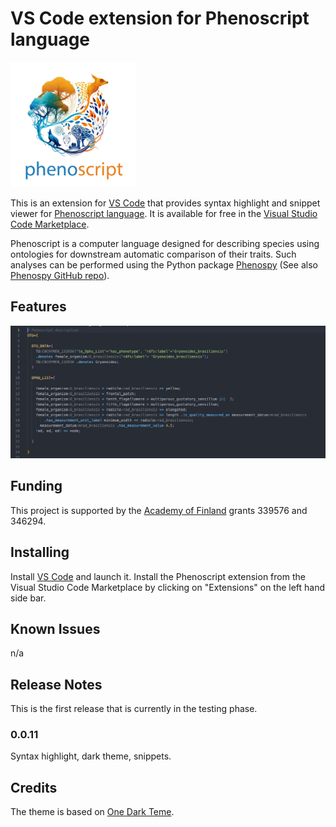 # VS Code extension for Phenoscript language

 <p align="left">
  <img src="https://raw.githubusercontent.com/sergeitarasov/vscode-phenoscript/main/icon.png" width="200" title="Phenoscript logo">
</p> 

This is an extension for [VS Code](https://code.visualstudio.com) that provides syntax highlight and snippet viewer for [Phenoscript language](https://github.com/sergeitarasov/vscode-phenoscript). It is available for free in the [Visual Studio Code Marketplace](https://marketplace.visualstudio.com). 

Phenoscript is a computer language designed for describing species using ontologies for downstream automatic comparison of their traits. Such analyses can be performed using the Python package [Phenospy](https://pypi.org/project/phenospy/) (See also [Phenospy GitHub repo](https://github.com/sergeitarasov/PhenoScript)). 



## Features
![](https://github.com/sergeitarasov/vscode-phenoscript/blob/main/example.png?raw=true)
<!-- > Tip: Many popular extensions utilize animations. This is an excellent way to show off your extension! We recommend short, focused animations that are easy to follow. -->

## Funding
This project is supported by the [Academy of Finland](https://www.aka.fi/en/) grants 339576 and 346294.

## Installing

Install [VS Code](https://code.visualstudio.com) and launch it. Install the Phenoscript extension from the Visual Studio Code Marketplace by clicking on "Extensions" on the left hand side bar.
<!-- ## Extension Settings
Include if your extension adds any VS Code settings through the `contributes.configuration` extension point.

For example:

This extension contributes the following settings:

* `phs.enable`: Enable/disable this extension.
* `phs.thing`: Set to `blah` to do something. -->

## Known Issues

n/a

## Release Notes
This is the first release that is currently in the testing phase.

### 0.0.11
Syntax highlight, dark theme, snippets.

<!-- ### 1.0.1

Fixed issue #.

### 1.1.0

Added features X, Y, and Z. -->

<!-- ---

## Working with Markdown

You can author your README using Visual Studio Code. Here are some useful editor keyboard shortcuts:

* Split the editor (`Cmd+\` on macOS or `Ctrl+\` on Windows and Linux).
* Toggle preview (`Shift+Cmd+V` on macOS or `Shift+Ctrl+V` on Windows and Linux).
* Press `Ctrl+Space` (Windows, Linux, macOS) to see a list of Markdown snippets. -->

<!-- ## For more information

* [Visual Studio Code's Markdown Support](http://code.visualstudio.com/docs/languages/markdown)
* [Markdown Syntax Reference](https://help.github.com/articles/markdown-basics/) -->


## Credits

The theme is based on [One Dark Teme](https://github.com/akamud/vscode-theme-onedark).